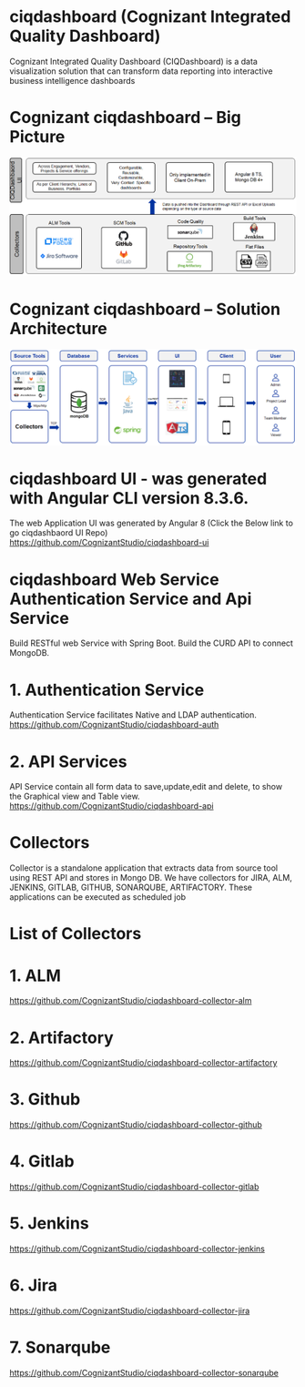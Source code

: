 # ciqdashboard (Cognizant Integrated Quality Dashboard)
Cognizant Integrated Quality Dashboard (CIQDashboard) is a data visualization solution that can transform data reporting into interactive business intelligence dashboards

# Cognizant ciqdashboard – Big Picture
![Alt text](https://github.com/CognizantOpenSource/ciqdashboard/blob/master/ciqdashboard_Big_Picture.png)

# Cognizant ciqdashboard – Solution Architecture
![Alt_text](https://github.com/CognizantOpenSource/ciqdashboard/blob/master/ciqdashboard_Solution_Architecture.png)

# ciqdashboard UI - was generated with Angular CLI version 8.3.6.
The web Application UI was generated by Angular 8 (Click the Below link to go ciqdashbaord UI Repo)
https://github.com/CognizantStudio/ciqdashboard-ui

# ciqdashboard Web Service Authentication Service and Api Service
  Build RESTful web Service with Spring Boot. Build the CURD API to connect MongoDB.
  
  # 1. Authentication Service 
  Authentication Service facilitates Native and LDAP authentication.
  https://github.com/CognizantStudio/ciqdashboard-auth

  # 2. API Services
  API Service contain all form data to save,update,edit and delete, to show the Graphical view and Table view. 
  https://github.com/CognizantStudio/ciqdashboard-api
  
  # Collectors
 Collector is a standalone application that extracts data from source tool using REST API and stores in Mongo DB. We have collectors for JIRA, ALM, JENKINS, GITLAB, GITHUB, SONARQUBE, ARTIFACTORY. These applications can be executed as scheduled job 
  
  # List of Collectors
  
  # 1. ALM
  https://github.com/CognizantStudio/ciqdashboard-collector-alm
  
  # 2. Artifactory
  https://github.com/CognizantStudio/ciqdashboard-collector-artifactory
  
  # 3. Github
  https://github.com/CognizantStudio/ciqdashboard-collector-github
  
  # 4. Gitlab
  https://github.com/CognizantStudio/ciqdashboard-collector-gitlab
  
  # 5. Jenkins
  https://github.com/CognizantStudio/ciqdashboard-collector-jenkins
  
  # 6. Jira
   https://github.com/CognizantStudio/ciqdashboard-collector-jira
   
  # 7. Sonarqube
  https://github.com/CognizantStudio/ciqdashboard-collector-sonarqube
  

    



  

